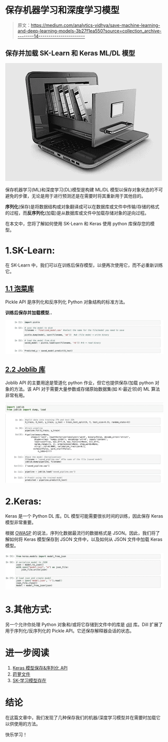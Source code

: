 # 保存机器学习和深度学习模型

> 原文：<https://medium.com/analytics-vidhya/save-machine-learning-and-deep-learning-models-3b27f1ea550?source=collection_archive---------14----------------------->

## 保存并加载 SK-Learn 和 Keras ML/DL 模型

![](img/0e5706a418f87a9ee0ce41b28dd11a93.png)

保存机器学习(ML)和深度学习(DL)模型是构建 ML/DL 模型以保存对象状态的不可避免的步骤，无论是用于进行预测还是在需要时将其重新用于其他目的。

**序列化**(保存)是将数据结构或对象翻译成可以在数据库或文件中传输/存储的格式的过程，而**反序列化**(加载)是从数据库或文件中加载存储对象的逆向过程。

在本文中，您将了解如何使用 SK-Learn 和 Keras 使用 python 库保存您的模型。

# 1.SK-Learn:

在 SK-Learn 中，我们可以在训练后保存模型，以便再次使用它，而不必重新训练它。

## [1.1 泡菜库](https://docs.python.org/3/library/pickle.html)

Pickle API 是序列化和反序列化 Python 对象结构的标准方法。

**训练后保存并加载模型..**

![](img/c96c78702e7958e8dd2cc3fecfed1948.png)

## [**2.2 Joblib 库**](https://joblib.readthedocs.io/en/latest/index.html)

Joblib API 的主要用途是管道化 python 作业，但它也提供保存/加载 python 对象的方法。该 API 对于需要大量参数或存储原始数据集(如 K-最近邻)的 ML 算法非常有用。

![](img/f21628e98a34d26b205b4a464682f92e.png)![](img/d3dad064466ba25e17d8e42b3e681907.png)

# 2.Keras:

Keras 是一个 Python DL 库。DL 模型可能需要很长时间的训练，因此保存 Keras 模型非常重要。

根据 [OWASP](https://owasp.org) 的说法，序列化数据最流行的数据格式是 JSON。因此，我们将了解如何将 Keras 模型保存到 JSON 文件中，以及如何从 JSON 文件中加载 Keras 模型。

![](img/c8ba6d8a8e479d5f8671c5f84237ccdf.png)

# 3.其他方式:

另一个允许你处理 Python 对象和/或将它存储到文件中的库是 [dill](https://dill.readthedocs.io/en/latest/dill.html#module-dill._dill) 库。Dill 扩展了用于序列化/反序列化的 Pickle API。它还保存解释器会话的状态。

# 进一步阅读

1.  [Keras 模型保存&序列化 API](https://keras.io/api/models/model_saving_apis/)
2.  [莳萝文件](https://dill.readthedocs.io/en/latest/dill.html#module-dill._dill)
3.  [SK-学习模型存在](https://scikit-learn.org/stable/modules/model_persistence.html)

# 结论

在这篇文章中，我们发现了几种保存我们的机器/深度学习模型并在需要时加载它以供使用的方法。

快乐学习！